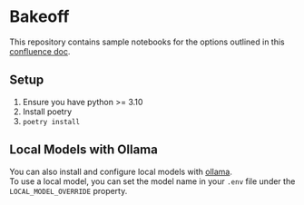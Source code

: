# Bakeoff

This repository contains sample notebooks for the options outlined in this [confluence doc](https://venasolutions.atlassian.net/wiki/spaces/AI/pages/4671635481/WIP+AI+-+Project+Decision+Sandboxed+Execution+Environments).

## Setup
1. Ensure you have python >= 3.10
2. Install poetry
3. `poetry install`

## Local Models with Ollama
You can also install and configure local models with [ollama](https://ollama.com/).  
To use a local model, you can set the model name in your `.env` file under the `LOCAL_MODEL_OVERRIDE` property.